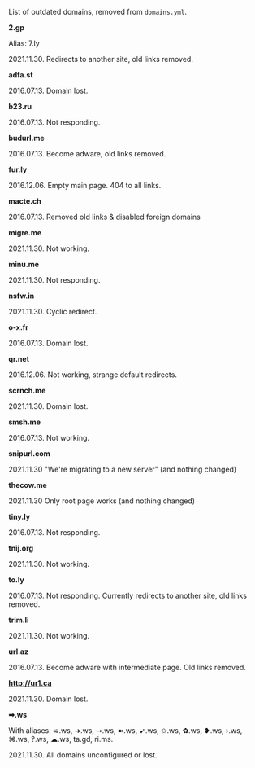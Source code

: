 List of outdated domains, removed from `domains.yml`.

**2.gp**

Alias: 7.ly

2021.11.30. Redirects to another site, old links removed.

**adfa.st**

2016.07.13. Domain lost.

**b23.ru**

2016.07.13. Not responding.

**budurl.me**

2016.07.13. Become adware, old links removed.

**fur.ly**

2016.12.06. Empty main page. 404 to all links.

**macte.ch**

2016.07.13. Removed old links & disabled foreign domains

**migre.me**

2021.11.30. Not working.

**minu.me**

2021.11.30. Not responding.

**nsfw.in**

2021.11.30. Cyclic redirect.

**o-x.fr**

2016.07.13. Domain lost.

**qr.net**

2016.12.06. Not working, strange default redirects.

**scrnch.me**

2021.11.30. Domain lost.

**smsh.me**

2016.07.13. Not working.

**snipurl.com**

2021.11.30 "We're migrating to a new server" (and nothing changed)

**thecow.me**

2021.11.30 Only root page works (and nothing changed)

**tiny.ly**

2016.07.13. Not responding.

**tnij.org**

2021.11.30. Not working.

**to.ly**

2016.07.13. Not responding. Currently redirects to another site, old links removed.

**trim.li**

2021.11.30. Not working.

**url.az**

2016.07.13. Become adware with intermediate page. Old links removed.

**http://ur1.ca**

2021.11.30. Domain lost.

**➡.ws**

With aliases: ➯.ws, ➔.ws, ➞.ws, ➽.ws, ➹.ws, ✩.ws, ✿.ws, ❥.ws, ›.ws, ⌘.ws, ‽.ws,
☁.ws, ta.gd, ri.ms.

2021.11.30. All domains unconfigured or lost.